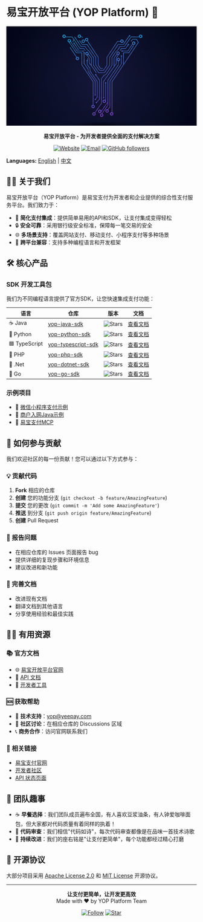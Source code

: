 # 易宝开放平台 (YOP Platform) 👋

<div align="center">
<img src="logo.png" alt="YOP Logo" width="650">

**易宝开放平台 - 为开发者提供全面的支付解决方案**

[![Website](https://img.shields.io/badge/Website-open.yeepay.com-blue)](https://open.yeepay.com)
[![Email](https://img.shields.io/badge/Email-yop@yeepay.com-red)](mailto:yop@yeepay.com)
[![GitHub followers](https://img.shields.io/github/followers/yop-platform?style=social)](https://github.com/yop-platform)
</div>

**Languages:** [English](README.md) | [中文](#)
</div>

## 🙋‍♀️ 关于我们

易宝开放平台（YOP Platform）是易宝支付为开发者和企业提供的综合性支付服务平台。我们致力于：

- 🚀 **简化支付集成**：提供简单易用的API和SDK，让支付集成变得轻松
- 🔒 **安全可靠**：采用银行级安全标准，保障每一笔交易的安全
- 🌐 **多场景支持**：覆盖网站支付、移动支付、小程序支付等多种场景
- 📱 **跨平台兼容**：支持多种编程语言和开发框架

## 🛠️ 核心产品

### SDK 开发工具包
我们为不同编程语言提供了官方SDK，让您快速集成支付功能：

| 语言 | 仓库 | 版本 | 文档 |
|------|------|------|------|
| ☕ Java | [yop-java-sdk](https://github.com/yop-platform/yop-java-sdk) | ![Stars](https://img.shields.io/github/stars/yop-platform/yop-java-sdk) | [查看文档](https://github.com/yop-platform/yop-java-sdk#readme) |
| 🐍 Python | [yop-python-sdk](https://github.com/yop-platform/yop-python-sdk) | ![Stars](https://img.shields.io/github/stars/yop-platform/yop-python-sdk) | [查看文档](https://github.com/yop-platform/yop-python-sdk#readme) |
| 🟦 TypeScript | [yop-typescript-sdk](https://github.com/yop-platform/yop-typescript-sdk) | ![Stars](https://img.shields.io/github/stars/yop-platform/yop-typescript-sdk) | [查看文档](https://github.com/yop-platform/yop-typescript-sdk#readme) |
| 🐘 PHP | [yop-php-sdk](https://github.com/yop-platform/yop-php-sdk) | ![Stars](https://img.shields.io/github/stars/yop-platform/yop-php-sdk) | [查看文档](https://github.com/yop-platform/yop-php-sdk#readme) |
| 🔷 .Net | [yop-dotnet-sdk](https://github.com/yop-platform/yop-dotnet-sdk) | ![Stars](https://img.shields.io/github/stars/yop-platform/yop-dotnet-sdk) | [查看文档](https://github.com/yop-platform/yop-dotnet-sdk#readme) |
| 🐹 Go | [yop-go-sdk](https://github.com/yop-platform/yop-go-sdk) | ![Stars](https://img.shields.io/github/stars/yop-platform/yop-go-sdk) | [查看文档](https://github.com/yop-platform/yop-go-sdk#readme) |

### 示例项目
- 📱 [微信小程序支付示例](https://github.com/yop-platform/yop-mini-program-payment-showcase)
- 🏢 [商户入网Java示例](https://github.com/yop-platform/yop-java-merchant-netin-showcase)
- 🤖 [易宝支付MCP](https://github.com/yop-platform/yeepay-mcp)

## 🌈 如何参与贡献

我们欢迎社区的每一份贡献！您可以通过以下方式参与：

### 💡 贡献代码
1. **Fork** 相应的仓库
2. **创建** 您的功能分支 (`git checkout -b feature/AmazingFeature`)
3. **提交** 您的更改 (`git commit -m 'Add some AmazingFeature'`)
4. **推送** 到分支 (`git push origin feature/AmazingFeature`)
5. **创建** Pull Request

### 🐛 报告问题
- 在相应仓库的 Issues 页面报告 bug
- 提供详细的复现步骤和环境信息
- 建议改进和新功能

### 📖 完善文档
- 改进现有文档
- 翻译文档到其他语言
- 分享使用经验和最佳实践

## 👩‍💻 有用资源

### 📚 官方文档
- 🌐 [易宝开放平台官网](https://open.yeepay.com)
- 📖 [API 文档](https://open.yeepay.com/docs)
- 🔧 [开发者工具](https://open.yeepay.com/tools)

### 🆘 获取帮助
- 📧 **技术支持**：[yop@yeepay.com](mailto:yop@yeepay.com)
- 💬 **社区讨论**：在相应仓库的 Discussions 区域
- 📞 **商务合作**：访问官网联系我们

### 🔗 相关链接
- [易宝支付官网](https://www.yeepay.com)
- [开发者社区](https://open.yeepay.com/community)
- [API 状态页面](https://status.yeepay.com)

## 🍿 团队趣事

- ☕ **早餐选择**：我们团队成员遍布全国，有人喜欢豆浆油条，有人钟爱咖啡面包，但大家都对代码质量有着同样的执着！
- 🎯 **代码审查**：我们相信"代码如诗"，每次代码审查都像是在品味一首技术诗歌
- 🚀 **持续改进**：我们的座右铭是"让支付更简单"，每个功能都经过精心打磨

## 📄 开源协议

大部分项目采用 [Apache License 2.0](https://www.apache.org/licenses/LICENSE-2.0) 和 [MIT License](https://opensource.org/licenses/MIT) 开源协议。

---

<div align="center">
<p>
  <strong>让支付更简单，让开发更高效</strong><br>
  Made with ❤️ by YOP Platform Team
</p>

[![Follow](https://img.shields.io/github/followers/yop-platform?style=social)](https://github.com/yop-platform)
[![Star](https://img.shields.io/github/stars/yop-platform?style=social)](https://github.com/yop-platform)
</div>
